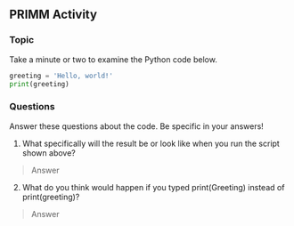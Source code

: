 ## PRIMM Activity
### Topic

Take a minute or two to examine the Python code below.

```python
greeting = 'Hello, world!'
print(greeting)
```

### Questions
Answer these questions about the code.  Be specific in your answers!

1. What specifically will the result be or look like when you run the script shown above?  
> Answer 


2. What do you think would happen if you typed print(Greeting) instead of print(greeting)?  
> Answer 
